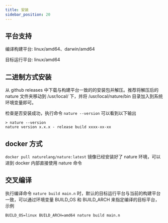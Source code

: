 ```yaml
---
title: 安装
sidebar_position: 20
---
```


## 平台支持

编译构建平台: linux/amd64、darwin/amd64

目标运行平台: linux/amd64

## 二进制方式安装

从 github releases 中下载与构建平台一致的的安装包并解压。推荐将解压后的 nature 文件夹移动到 /usr/local/ 下，并将 /usr/local/nature/bin 目录加入到系统环境变量即可。

检查是否安装成功，执行命令 `nature --version` 可以看到以下输出

```shell
> nature --version
nature version x.x.x - release build xxxx-xx-xx
```

## docker 方式

`docker pull naturelang/nature:latest` 镜像已经安装好了 nature 环境，可以进到 docker 内部直接使用 nature 命令

## 交叉编译

执行编译命令 `nature build main.n` 时，默认的目标运行平台与当前的构建平台一致，可以通过环境变量 BUILD_OS 和 BUILD_ARCH 来指定编译的目标平台，示例

`BUILD_OS=linux BUILD_ARCH=amd64 nature build main.n`
